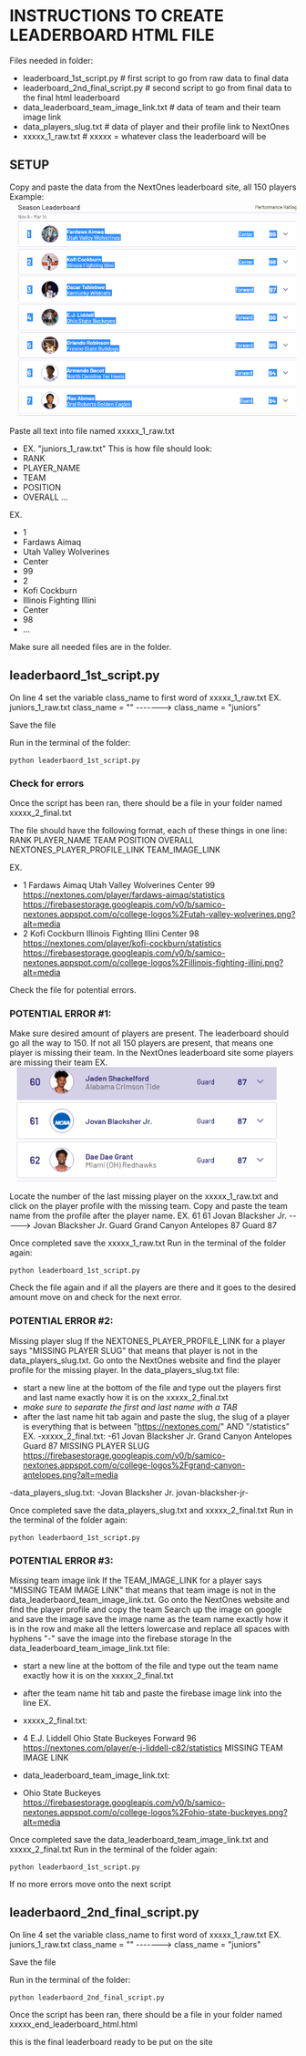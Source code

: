 # INSTRUCTIONS TO CREATE LEADERBOARD HTML FILE
Files needed in folder:
- leaderboard_1st_script.py                     # first script to go from raw data to final data
- leaderboard_2nd_final_script.py               # second script to go from final data to the final html leaderboard
- data_leaderboard_team_image_link.txt          # data of team and their team image link
- data_players_slug.txt                         # data of player and their profile link to NextOnes
- xxxxx_1_raw.txt                               # xxxxx = whatever class the leaderboard will be


## SETUP
Copy and paste the data from the NextOnes leaderboard site, all 150 players
Example:
![highlight_example](/images/highlight_example.png)

Paste all text into file named xxxxx_1_raw.txt
- EX. "juniors_1_raw.txt"
This is how file should look:
- RANK
- PLAYER_NAME
- TEAM
- POSITION
- OVERALL
...

EX.
- 1
- Fardaws Aimaq
- Utah Valley Wolverines
- Center
- 99
- 2
- Kofi Cockburn
- Illinois Fighting Illini
- Center
- 98
- ...


Make sure all needed files are in the folder.

## leaderbaord_1st_script.py
On line 4 set the variable class_name to first word of xxxxx_1_raw.txt
EX.
juniors_1_raw.txt
class_name = ""     ------->    class_name = "juniors"

Save the file

Run in the terminal of the folder:
```shell
python leaderbaord_1st_script.py
```
### Check for errors
Once the script has been ran, there should be a file in your folder named xxxxx_2_final.txt

The file should have the following format, each of these things in one line:
RANK    PLAYER_NAME     TEAM    POSITION    OVERALL     NEXTONES_PLAYER_PROFILE_LINK    TEAM_IMAGE_LINK

EX.
- 1	Fardaws Aimaq	Utah Valley Wolverines	Center	99	https://nextones.com/player/fardaws-aimaq/statistics	https://firebasestorage.googleapis.com/v0/b/samico-nextones.appspot.com/o/college-logos%2Futah-valley-wolverines.png?alt=media
- 2	Kofi Cockburn	Illinois Fighting Illini	Center	98	https://nextones.com/player/kofi-cockburn/statistics	https://firebasestorage.googleapis.com/v0/b/samico-nextones.appspot.com/o/college-logos%2Fillinois-fighting-illini.png?alt=media

Check the file for potential errors.
### POTENTIAL ERROR #1:
Make sure desired amount of players are present. The leaderboard should go all the way to 150.
If not all 150 players are present, that means one player is missing their team.
In the NextOnes leaderboard site some players are missing their team
EX.
![missing_team_example](/images/missing_team_example.png)

Locate the number of the last missing player on the xxxxx_1_raw.txt and click on the player profile with the missing team. Copy and paste the team name from the profile after the player name.
EX.
61                                  61
Jovan Blacksher Jr.     ----->      Jovan Blacksher Jr.
Guard                               Grand Canyon Antelopes
87                                  Guard
                                    87

Once completed save the xxxxx_1_raw.txt
Run in the terminal of the folder again:
```shell
python leaderboard_1st_script.py
```                             
Check the file again and if all the players are there and it goes to the desired amount move on and check for the next error.

### POTENTIAL ERROR #2:
Missing player slug
If the NEXTONES_PLAYER_PROFILE_LINK for a player says "MISSING PLAYER SLUG" that means that player is not in the data_players_slug.txt.
Go onto the NextOnes website and find the player profile for the missing player.
In the data_players_slug.txt file:
- start a new line at the bottom of the file and type out the players first and last name exactly how it is on the xxxxx_2_final.txt 
- *make sure to separate the first and last name with a TAB*
- after the last name hit tab again and paste the slug, the slug of a player is everything that is between "https://nextones.com/" AND "/statistics"
EX.
-xxxxx_2_final.txt:
-61	Jovan Blacksher Jr.	Grand Canyon Antelopes	Guard	87	MISSING PLAYER SLUG	https://firebasestorage.googleapis.com/v0/b/samico-nextones.appspot.com/o/college-logos%2Fgrand-canyon-antelopes.png?alt=media

-data_players_slug.txt:
-Jovan	Blacksher Jr.	jovan-blacksher-jr-

Once completed save the data_players_slug.txt and xxxxx_2_final.txt
Run in the terminal of the folder again:
```shell
python leaderbaord_1st_script.py
```

### POTENTIAL ERROR #3:
Missing  team image link
If the TEAM_IMAGE_LINK for a player says "MISSING TEAM IMAGE LINK" that means that team image is not in the data_leaderbaord_team_image_link.txt.
Go onto the NextOnes website and find the player profile and copy the team
Search up the image on google and save the image
save the image name as the team name exactly how it is in the row and make all the letters lowercase and replace all spaces with hyphens "-"
save the image into the firebase storage
In the data_leaderboard_team_image_link.txt file:
- start a new line at the bottom of the file and type out the team name exactly how it is on the xxxxx_2_final.txt 
- after the team name hit tab and paste the firebase image link into the line
EX.
- xxxxx_2_final.txt:
- 4	E.J. Liddell	Ohio State Buckeyes	Forward	96	https://nextones.com/player/e-j-liddell-c82/statistics	MISSING TEAM IMAGE LINK

- data_leaderboard_team_image_link.txt:
- Ohio State Buckeyes	https://firebasestorage.googleapis.com/v0/b/samico-nextones.appspot.com/o/college-logos%2Fohio-state-buckeyes.png?alt=media

Once completed save the data_leaderboard_team_image_link.txt and xxxxx_2_final.txt
Run in the terminal of the folder again:
```shell
python leaderbaord_1st_script.py
```

If no more errors move onto the next script
## leaderbaord_2nd_final_script.py
On line 4 set the variable class_name to first word of xxxxx_1_raw.txt
EX.
juniors_1_raw.txt
class_name = ""     ------->    class_name = "juniors"

Save the file

Run in the terminal of the folder:
```shell
python leaderbaord_2nd_final_script.py
```
Once the script has been ran, there should be a file in your folder named xxxxx_end_leaderboard_html.html

this is the final leaderboard ready to be put on the site




